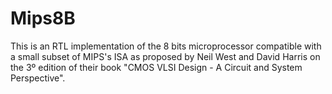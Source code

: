 # Mips8B
This is an RTL implementation of the 8 bits microprocessor compatible with a small subset of MIPS's ISA as proposed by Neil West and David Harris on the 3º edition of their book "CMOS VLSI Design - A Circuit and System Perspective".
